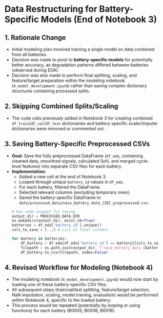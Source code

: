 # Data Restructuring for Battery-Specific Models (End of Notebook 3)

## 1. Rationale Change

*   Initial modeling plan involved training a single model on data combined from all batteries.
*   Decision was made to pivot to **battery-specific models** for potentially better accuracy, as degradation patterns differed between batteries (observed during EDA).
*   Decision was also made to perform final splitting, scaling, and feature/target preparation within the modeling notebook (`4_model_development.ipynb`) rather than saving complex dictionary structures containing processed splits.

## 2. Skipping Combined Splits/Scaling

*   The code cells previously added in Notebook 3 for creating combined `df_train`/`df_val`/`df_test` dictionaries and battery-specific scaler/imputer dictionaries were removed or commented out.

## 3. Saving Battery-Specific Preprocessed CSVs

*   **Goal:** Save the fully preprocessed DataFrame (`df_eda`, containing cleaned data, smoothed signals, calculated SoH, and merged cycle-level features) into separate CSV files for each battery.
*   **Implementation:**
    *   Added a new cell at the end of Notebook 3.
    *   Looped through unique `battery_id` values in `df_eda`.
    *   For each battery, filtered the DataFrame.
    *   Selected relevant columns (excluding temporary ones).
    *   Saved the battery-specific DataFrame to `data/processed_data/nasa_battery_data_[ID]_preprocessed.csv`.
    ```python
    # Key code snippet for saving
    output_dir = PROCESSED_DATA_DIR
    os.makedirs(output_dir, exist_ok=True)
    batteries = df_eda['battery_id'].unique()
    cols_to_save = [...] # List of final columns

    for battery in batteries:
        df_battery = df_eda[df_eda['battery_id'] == battery][cols_to_save].copy()
        filepath = os.path.join(output_dir, f'nasa_battery_data_{battery}_preprocessed.csv')
        df_battery.to_csv(filepath, index=False)
    ```

## 4. Revised Workflow for Modeling (Notebook 4)

*   The modeling notebook (`4_model_development.ipynb`) would now start by loading *one* of these battery-specific CSV files.
*   All subsequent steps (train/val/test splitting, feature/target selection, NaN imputation, scaling, model training, evaluation) would be performed *within* Notebook 4, specific to the loaded battery.
*   This process would be repeated (potentially by looping or using functions) for each battery (B0005, B0006, B0018).